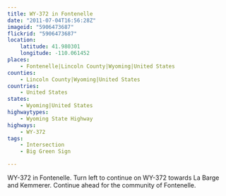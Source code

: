 ```yaml
---
title: WY-372 in Fontenelle
date: "2011-07-04T16:56:28Z"
imageid: "5906473687"
flickrid: "5906473687"
location:
    latitude: 41.980301
    longitude: -110.061452
places:
    - Fontenelle|Lincoln County|Wyoming|United States
counties:
    - Lincoln County|Wyoming|United States
countries:
    - United States
states:
    - Wyoming|United States
highwaytypes:
    - Wyoming State Highway
highways:
    - WY-372
tags:
    - Intersection
    - Big Green Sign

---
```

WY-372 in Fontenelle.  Turn left to continue on WY-372 towards La Barge and Kemmerer.  Continue ahead for the community of Fontenelle.
